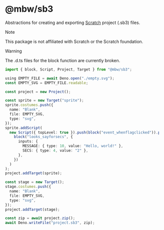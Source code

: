 # @mbw/sb3

Abstractions for creating and exporting [Scratch](https://scratch.mit.edu)
project (.sb3) files.

> [!NOTE]
> This package is not affiliated with Scratch or the Scratch foundation.

> [!WARNING]
> The .d.ts files for the block function are currently broken.

```ts
import { block, Script, Project, Target } from "@mbw/sb3";

using EMPTY_FILE = await Deno.open("./empty.svg");
const EMPTY_SVG = EMPTY_FILE.readable;

const project = new Project();

const sprite = new Target("sprite");
sprite.costumes.push({
  name: "Blank",
  file: EMPTY_SVG,
  type: "svg",
});
sprite.addScript(
  new Script({ topLevel: true }).push(block("event_whenflagclicked")).push(
    block("looks_sayforsecs", {
      inputs: {
        MESSAGE: { type: 10, value: "Hello, world!" },
        SECS: { type: 4, value: "2" },
      },
    })
  )
);
project.addTarget(sprite);

const stage = new Target();
stage.costumes.push({
  name: "Blank",
  file: EMPTY_SVG,
  type: "svg",
});
project.addTarget(stage);

const zip = await project.zip();
await Deno.writeFile("project.sb3", zip);
```
